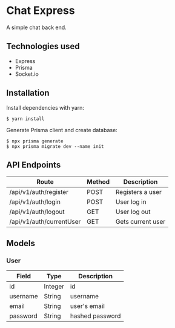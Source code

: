 # Chat Express

A simple chat back end.

## Technologies used

- Express
- Prisma
- Socket.io

## Installation

Install dependencies with yarn:
```
$ yarn install
```
Generate Prisma client and create database:
```
$ npx prisma generate
$ npx prisma migrate dev --name init
```

## API Endpoints

| Route                    | Method | Description       |
| ------------------------ | ------ | ----------------- |
| /api/v1/auth/register    | POST   | Registers a user  |
| /api/v1/auth/login       | POST   | User log in       |
| /api/v1/auth/logout      | GET    | User log out      |
| /api/v1/auth/currentUser | GET    | Gets current user |

## Models

### User
| Field    | Type    | Description     |
| -------- | ------- | --------------- |
| id       | Integer | id              |
| username | String  | username        |
| email    | String  | user's email    |
| password | String  | hashed password |